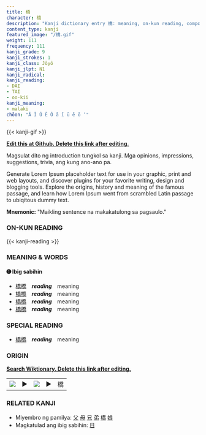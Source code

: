 ```yaml
---
title: 橋
character: 橋
description: "Kanji dictionary entry 橋: meaning, on-kun reading, compounds, origin, related kanji"
content_type: kanji
featured_image: "/橋.gif"
weight: 111
frequency: 111
kanji_grade: 9
kanji_strokes: 1
kanji_class: Jōyō
kanji_jlpt: N1
kanji_radical: 
kanji_reading: 
- DAI
- TAI
- oo-kii
kanji_meaning:
- malaki
chōon: "Ā Ī Ū Ē Ō ā ī ū ē ō ’"
---
```

[//]: # (Don't edit the line below. Kanji animated GIF code is automatically generated.)
{{< kanji-gif >}}

[//]: # (Edit below this line.)

**[Edit this at Github. Delete this link after editing.](https://github.com/tim0g/tim/tree/main/content/kanji/橋/index.md)**

Magsulat dito ng introduction tungkol sa kanji. Mga opinions, impressions, suggestions, trivia, ang kung ano-ano pa.

Generate Lorem Ipsum placeholder text for use in your graphic, print and web layouts, and discover plugins for your favorite writing, design and blogging tools. Explore the origins, history and meaning of the famous passage, and learn how Lorem Ipsum went from scrambled Latin passage to ubiqitous dummy text.
 
**Mnemonic:** "Maikling sentence na makakatulong sa pagsaulo."

### ON-KUN READING

[//]: # (Don't edit the line below. ON-KUN READING code is automatically generated.)
{{< kanji-reading >}}

### MEANING & WORDS

#### ➊ **Ibig sabihin**
  - [橋](../橋)[橋](../橋)　***reading***　meaning
  - [橋](../橋)[橋](../橋)　***reading***　meaning
  - [橋](../橋)[橋](../橋)　***reading***　meaning
  - [橋](../橋)[橋](../橋)　***reading***　meaning

### SPECIAL READING
  - [橋](../橋)[橋](../橋)　***reading***　meaning

### ORIGIN

**[Search Wiktionary. Delete this link after editing.](https://wiktionary.org/wiki/橋)**
<table class="kanji-table"><tr><td>
<img src="60px-橋-bronze.svg.png">
</td><td>▶</td><td>
<img src="60px-橋-oracle.svg.png">
</td><td>▶</td>
<td class="kanji-origin">橋</td>
</tr></table>

### RELATED KANJI
- Miyembro ng pamilya: [父](../父) [母](../母) [兄](../兄) [弟](../弟) [橋](../橋) [娘](../娘)
- Magkatulad ang ibig sabihin: [日](../日)
